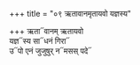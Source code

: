 +++
title = "०९ ऋतावानमृतायवो यज्ञस्य"

+++
ऋता᳓वानम् ऋतायवो  
यज्ञ᳓स्य सा᳓धनं गिरा᳓  
उ᳓पो एनं जुजुषुर् न᳓मसस् पदे᳓
